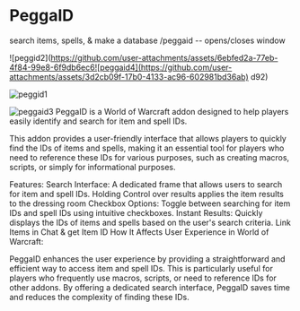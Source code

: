 # PeggaID
search items, spells, &amp; make a database
/peggaid -- opens/closes window

![peggid2](https://github.com/user-attachments/assets/6ebfed2a-77eb-4f84-99e8-6f9db6ec6![peggaid4](https://github.com/user-attachments/assets/3d2cb09f-17b0-4133-ac96-602981bd36ab)
d92)

![peggid1](https://github.com/user-attachments/assets/7c7052d9-e4ce-4c1c-88a9-0395d75207f1)

![peggaid3](https://github.com/user-attachments/assets/5af3550c-2d7b-435b-ada0-7af367663228)
PeggaID is a World of Warcraft addon designed to help players easily identify and search for item and spell IDs.

This addon provides a user-friendly interface that allows players to quickly find the IDs of items and spells, making it an essential tool for players who need to reference these IDs for various purposes, such as creating macros, scripts, or simply for informational purposes.

Features:
Search Interface: A dedicated frame that allows users to search for item and spell IDs.
Holding Control over results applies the item results to the dressing room
Checkbox Options: Toggle between searching for item IDs and spell IDs using intuitive checkboxes.
Instant Results: Quickly displays the IDs of items and spells based on the user's search criteria.
Link Items in Chat & get Item ID
How It Affects User Experience in World of Warcraft:



PeggaID enhances the user experience by providing a straightforward and efficient way to access item and spell IDs. This is particularly useful for players who frequently use macros, scripts, or need to reference IDs for other addons. By offering a dedicated search interface, PeggaID saves time and reduces the complexity of finding these IDs. 
